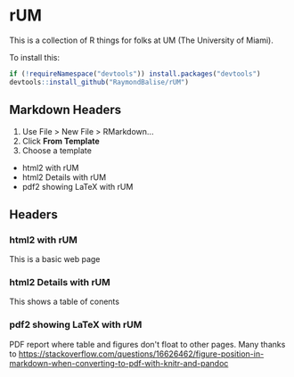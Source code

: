 # rUM
This is a collection of R things for folks at UM (The University of Miami).

To install this: 

```r
if (!requireNamespace("devtools")) install.packages("devtools")
devtools::install_github("RaymondBalise/rUM")
```

## Markdown Headers

1. Use File > New File > RMarkdown...
1. Click **From Template**
1. Choose a template
  + html2 with rUM
  + html2 Details with rUM
  + pdf2 showing LaTeX with rUM

## Headers

### html2 with rUM
This is a basic web page

### html2 Details with rUM
This shows a table of conents

### pdf2 showing LaTeX with rUM
PDF report where table and figures don't float to other pages.  Many thanks to https://stackoverflow.com/questions/16626462/figure-position-in-markdown-when-converting-to-pdf-with-knitr-and-pandoc

